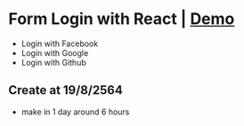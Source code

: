 # Form Login with React | [Demo](https://nawalogin-bcb9e.web.app)

 - Login with Facebook
 - Login with Google
 - Login with Github

## Create at 19/8/2564
 - make in 1 day around 6 hours
